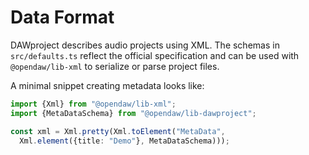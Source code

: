 # Data Format

DAWproject describes audio projects using XML. The schemas in `src/defaults.ts` reflect the official specification and can
be used with `@opendaw/lib-xml` to serialize or parse project files.

A minimal snippet creating metadata looks like:

```ts
import {Xml} from "@opendaw/lib-xml";
import {MetaDataSchema} from "@opendaw/lib-dawproject";

const xml = Xml.pretty(Xml.toElement("MetaData",
  Xml.element({title: "Demo"}, MetaDataSchema)));
```
